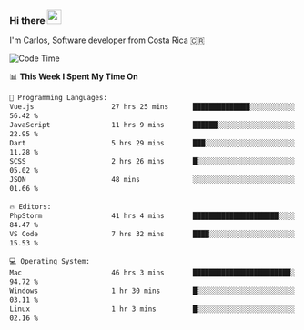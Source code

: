 ### Hi there <img src="https://media.giphy.com/media/hvRJCLFzcasrR4ia7z/giphy.gif" width="25px" height="25px">

I'm Carlos, Software developer from Costa Rica 🇨🇷

[//]: # (<a href="https://app.daily.dev/carum98"><img src="https://github.com/carum98/carum98/blob/main/devcard.svg" width="400" alt="Carlos Umaña Acevedo's Dev Card"/></a>)


<!--START_SECTION:waka-->
![Code Time](http://img.shields.io/badge/Code%20Time-12%2C985%20hrs%2029%20mins-blue)

📊 **This Week I Spent My Time On** 

```text
💬 Programming Languages: 
Vue.js                   27 hrs 25 mins      ██████████████░░░░░░░░░░░   56.42 % 
JavaScript               11 hrs 9 mins       ██████░░░░░░░░░░░░░░░░░░░   22.95 % 
Dart                     5 hrs 29 mins       ███░░░░░░░░░░░░░░░░░░░░░░   11.28 % 
SCSS                     2 hrs 26 mins       █░░░░░░░░░░░░░░░░░░░░░░░░   05.02 % 
JSON                     48 mins             ░░░░░░░░░░░░░░░░░░░░░░░░░   01.66 % 

🔥 Editors: 
PhpStorm                 41 hrs 4 mins       █████████████████████░░░░   84.47 % 
VS Code                  7 hrs 32 mins       ████░░░░░░░░░░░░░░░░░░░░░   15.53 % 

💻 Operating System: 
Mac                      46 hrs 3 mins       ████████████████████████░   94.72 % 
Windows                  1 hr 30 mins        █░░░░░░░░░░░░░░░░░░░░░░░░   03.11 % 
Linux                    1 hr 3 mins         █░░░░░░░░░░░░░░░░░░░░░░░░   02.16 % 
```


<!--END_SECTION:waka-->
